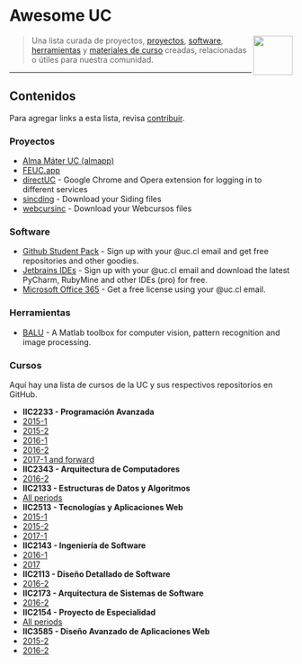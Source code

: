 # Awesome UC

[<img src="./media/logo.png" align="right" width="70">](#contenidos)

> Una lista curada de proyectos, [proyectos](#proyectos), [software](#software), [herramientas](#herramientas) y [materiales de curso](#cursos) creadas, relacionadas o útiles para nuestra comunidad.
---

## Contenidos

Para agregar links a esta lista, revisa [contribuir](CONTRIBUIR.md).

### Proyectos

- [Alma Máter UC (almapp)](https://github.com/almapp/)
- [FEUC.app](https://github.com/open-source-uc/FEUC-mobile)
- [directUC](https://github.com/wachunei/directUC) - Google Chrome and Opera extension for logging in to different services
- [sincding](https://github.com/open-source-uc/sincding) - Download your Siding files
- [webcursinc](https://github.com/open-source-uc/webcursinc) - Download your Webcursos files


### Software

- [Github Student Pack](https://education.github.com/pack) - Sign up with your @uc.cl email and get free repositories and other goodies.
- [Jetbrains IDEs](https://www.jetbrains.com/student/) - Sign up with your @uc.cl email and download the latest PyCharm, RubyMine and other IDEs (pro) for free.
- [Microsoft Office 365](https://products.office.com/ES/student/office-in-education) - Get a free license using your @uc.cl email.

### Herramientas

- [BALU](https://github.com/domingomery/Balu) - A Matlab toolbox for computer vision, pattern recognition and image processing.

### Cursos

Aquí hay una lista de cursos de la UC y sus respectivos repositorios en GitHub.

- **IIC2233 - Programación Avanzada**
- [2015-1](https://github.com/IIC2233-2015-1)
- [2015-2](https://github.com/IIC2233-2015-2)
- [2016-1](https://github.com/IIC2233-2016-1)
- [2016-2](https://github.com/IIC2233-2016-02)
- [2017-1 and forward](https://github.com/IIC2233)
- **IIC2343 - Arquitectura de Computadores**
- [2016-2](https://github.com/IIC2343-2016-2)
- **IIC2133 - Estructuras de Datos y Algoritmos**
- [All periods](https://github.com/IIC2133-PUC/)
- **IIC2513 - Tecnologías y Aplicaciones Web**
- [2015-1](https://github.com/IIC2513-2015-1)
- [2015-2](https://github.com/IIC2513-2015-2)
- [2017-1](https://github.com/IIC2513-2017-1)
- **IIC2143 - Ingeniería de Software**
- [2016-1](https://github.com/IIC2143-2016-1)
- [2017](https://github.com/IIC2143-2017)
- **IIC2113 - Diseño Detallado de Software**
- [2016-2](https://github.com/IIC2113-2016-2)
- **IIC2173 - Arquitectura de Sistemas de Software**
- [2016-2](https://github.com/IIC2173-2016-2)
- **IIC2154 - Proyecto de Especialidad**
- [All periods](https://github.com/iic2154-uc-cl)
- **IIC3585 - Diseño Avanzado de Aplicaciones Web**
- [2015-2](https://github.com/IIC3585-2015-2)
- [2016-2](https://github.com/IIC3585-2016-2)
